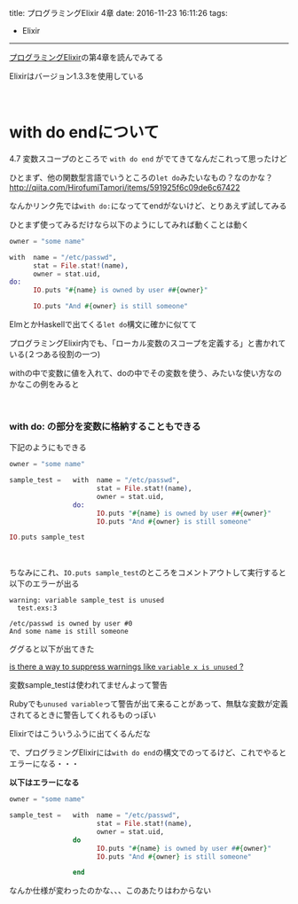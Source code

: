 title: プログラミングElixir 4章
date: 2016-11-23 16:11:26
tags:
- Elixir
---

[プログラミングElixir](https://www.amazon.co.jp/Elixir-Dave-Thomas-ebook/dp/B01KFCXP04/ref=tmm_kin_swatch_0?_encoding=UTF8&qid=1479868823&sr=8-12)の第4章を読んでみてる

Elixirはバージョン1.3.3を使用している

<!-- more -->

<br>

# with do endについて

4.7 変数スコープのところで `with do end` がでてきてなんだこれって思ったけど

ひとまず、他の関数型言語でいうところの`let do`みたいなもの？なのかな？
http://qiita.com/HirofumiTamori/items/591925f6c09de6c67422

なんかリンク先では`with do:`になっててendがないけど、とりあえず試してみる

ひとまず使ってみるだけなら以下のようにしてみれば動くことは動く

```elixir test.exs
owner = "some name"

with  name = "/etc/passwd",
      stat = File.stat!(name),
      owner = stat.uid,
do:
      IO.puts "#{name} is owned by user ##{owner}"

      IO.puts "And #{owner} is still someone"
```


ElmとかHaskellで出てくる`let do`構文に確かに似てて

プログラミングElixir内でも、「ローカル変数のスコープを定義する」と書かれている(２つある役割の一つ)

withの中で変数に値を入れて、doの中でその変数を使う、みたいな使い方なのかなこの例をみると

<br>

### with do: の部分を変数に格納することもできる

下記のようにもできる

```elixir test.exs
owner = "some name"

sample_test =   with  name = "/etc/passwd",
                      stat = File.stat!(name),
                      owner = stat.uid,
                do:
                      IO.puts "#{name} is owned by user ##{owner}"
                      IO.puts "And #{owner} is still someone"

IO.puts sample_test
```


<br>

ちなみにこれ、`IO.puts sample_test`のところをコメントアウトして実行すると以下のエラーが出る

```
warning: variable sample_test is unused
  test.exs:3

/etc/passwd is owned by user #0
And some name is still someone
```


ググると以下が出てきた

[is there a way to suppress warnings like `variable x is unused` ?](https://groups.google.com/forum/#!topic/elixir-lang-talk/tgVFfJG7xBU)


変数sample_testは使われてませんよって警告

Rubyでも`unused variable`って警告が出て来ることがあって、無駄な変数が定義されてるときに警告してくれるものっぽい

Elixirではこういうふうに出てくるんだな


で、プログラミングElixirには`with do end`の構文でのってるけど、これでやるとエラーになる・・・


**以下はエラーになる**

```elixir
owner = "some name"

sample_test =   with  name = "/etc/passwd",
                      stat = File.stat!(name),
                      owner = stat.uid,
                do
                      IO.puts "#{name} is owned by user ##{owner}"
                      IO.puts "And #{owner} is still someone"

                end
```


なんか仕様が変わったのかな、、、このあたりはわからない












